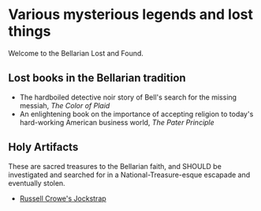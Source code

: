 # Various mysterious legends and lost things

Welcome to the Bellarian Lost and Found.

## Lost books in the Bellarian tradition

- The hardboiled detective noir story of Bell's search for the missing messiah, *The Color of Plaid*
- An enlightening book on the importance of accepting religion to today's hard-working American business world, *The Pater Principle*

## Holy Artifacts

These are sacred treasures to the Bellarian faith, and SHOULD be investigated and searched for in a National-Treasure-esque escapade and eventually stolen.

- [Russell Crowe's Jockstrap][Blockbuster]

[Blockbuster]: https://en.wikipedia.org/wiki/Russell_Crowe%27s_jockstrap
